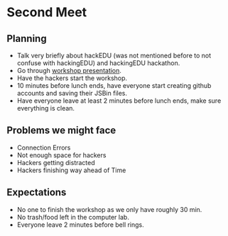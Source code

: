 # Second Meet

## Planning

- Talk very briefly about hackEDU (was not mentioned before to not confuse with
  hackingEDU) and hackingEDU hackathon.
- Go through [workshop presentation](https://github.com/SMHS-Programming/club/blob/37ad74038d0eb22fa6810818d2b1f939d2d7360c/meetings/9_21_Meeting_II.pdf).
- Have the hackers start the workshop.
- 10 minutes before lunch ends, have everyone start creating github accounts and
saving their JSBin files.
- Have everyone leave at least 2 minutes before lunch ends, make sure everything
 is clean.

## Problems we might face

- Connection Errors
- Not enough space for hackers
- Hackers getting distracted
- Hackers finishing way ahead of Time

## Expectations

- No one to finish the workshop as we only have roughly 30 min.
- No trash/food left in the computer lab.
- Everyone leave 2 minutes before bell rings.

